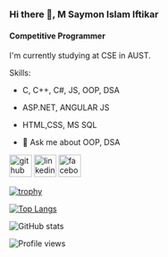### Hi there 👋, M Saymon Islam Iftikar
#### Competitive Programmer
I'm currently studying at CSE in AUST.

Skills: </br>
- C, C++, C#, JS, OOP, DSA </br>
- ASP.NET, ANGULAR JS </br>
- HTML,CSS, MS SQL </br>


- 💬 Ask me about OOP, DSA


[<img src='https://cdn.jsdelivr.net/npm/simple-icons@3.0.1/icons/github.svg' alt='github' height='40'>](https://github.com/saymon005)  [<img src='https://cdn.jsdelivr.net/npm/simple-icons@3.0.1/icons/linkedin.svg' alt='linkedin' height='40'>](https://www.linkedin.com/in/m-saymon-islam-iftikar-7250291bb//)  [<img src='https://cdn.jsdelivr.net/npm/simple-icons@3.0.1/icons/facebook.svg' alt='facebook' height='40'>](https://www.facebook.com/saymon005)  

[![trophy](https://github-profile-trophy.vercel.app/?username=saymon005)](https://github.com/ryo-ma/github-profile-trophy)

[![Top Langs](https://github-readme-stats.vercel.app/api/top-langs/?username=saymon005)](https://github.com/anuraghazra/github-readme-stats)

![GitHub stats](https://github-readme-stats.vercel.app/api?username=saymon005&show_icons=true)  

![Profile views](https://gpvc.arturio.dev/saymon005)  
